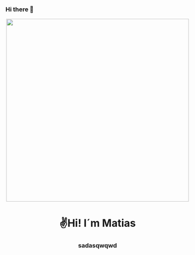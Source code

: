 ### Hi there 👋
<div id="header" align="center">
<img src="https://media.giphy.com/media/RddAJiGxTPQFa/giphy.gif" width="500" height="500"/>
<h1 align="center">✌️Hi! I´m Matias</h1>
<h3 align="center">sadasqwqwd
</div>
<!--
**MCabreraV/McabreraV** is a ✨ _special_ ✨ repository because its `README.md` (this file) appears on your GitHub profile.
-->
